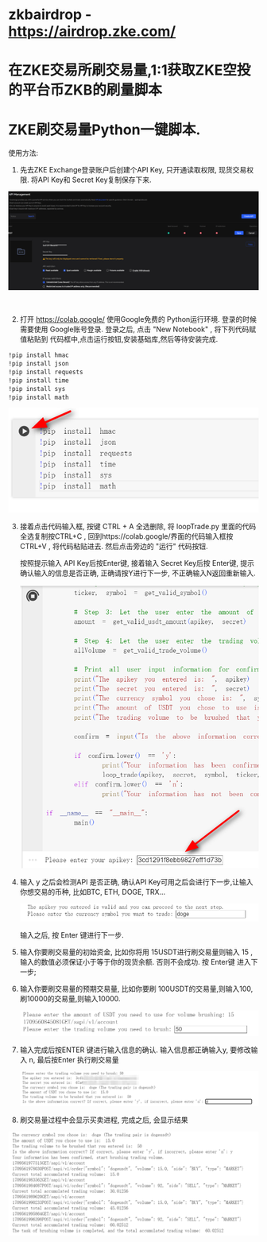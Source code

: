 # zkbairdrop  - https://airdrop.zke.com/

# 在ZKE交易所刷交易量,1:1获取ZKE空投的平台币ZKB的刷量脚本
# ZKE刷交易量Python一键脚本.

使用方法:

1. 先去ZKE Exchange登录账户后创建个API Key,  只开通读取权限, 现货交易权限.   将API Key和 Secret Key复制保存下来.

​​![image](assets/image-s055o8f.png)​​

‍

2. 打开 https://colab.google/  使用Google免费的 Python运行环境. 登录的时候需要使用 Google账号登录.  登录之后, 点击  "New Notebook" ,  将下列代码赋值粘贴到 代码框中,点击运行按钮,安装基础库,然后等待安装完成.

```bash
!pip install hmac
!pip install json
!pip install requests
!pip install time
!pip install sys
!pip install math
```

​![image](assets/image-mgi0x4d.png)​

3. 接着点击代码输入框, 按键  CTRL + A 全选删除, 将 loopTrade.py 里面的代码全选复制按CTRL+C , 回到https://colab.google/界面的代码输入框按 CTRL+V , 将代码粘贴进去. 然后点击旁边的 "运行" 代码按钮.

    按照提示输入 API Key后按Enter键, 接着输入 Secret Key后按 Enter键, 提示确认输入的信息是否正确, 正确请按Y进行下一步, 不正确输入N返回重新输入.

    ​![image](assets/image-0dim4l4.png)​

4. 输入 y 之后会检测API 是否正确, 确认API Key可用之后会进行下一步,让输入 你想交易的币种, 比如BTC, ETH, DOGE, TRX...   

    ​![image](assets/image-0so6r24.png)

    输入之后, 按 Enter 键进行下一步.

5. 输入你要刷交易量的初始资金, 比如你将用 15USDT进行刷交易量则输入 15 ,输入的数值必须保证小于等于你的现货余额. 否则不会成功. 按 Enter键 进入下一步;
6. 输入你要刷交易量的预期交易量, 比如你要刷 100USDT的交易量,则输入100, 刷10000的交易量,则输入10000.  

    ​![image](assets/image-owaxn6c.png)​

7. 输入完成后按ENTER 键进行输入信息的确认. 输入信息都正确输入y, 要修改输入 n, 最后按Enter 执行刷交易量

    ​​![image](assets/image-7k9ene0.png)​​

8. 刷交易量过程中会显示买卖进程, 完成之后, 会显示结果

​![image](assets/image-en6vviw.png)​
